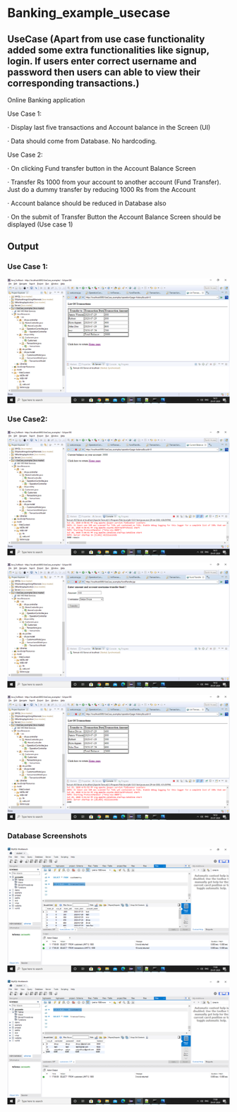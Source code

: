 # Banking_example_usecase

## UseCase (Apart from use case functionality added some extra functionalities like signup, login. If users enter correct username and password then users can able to view their corresponding transactions.)
Online Banking application

Use Case 1:

·         Display last five transactions and Account balance in the Screen (UI)

·         Data should come from Database. No hardcoding.

 

Use Case 2:

·         On clicking Fund transfer button in the Account Balance Screen

·         Transfer Rs 1000 from your account to another account (Fund Transfer). Just do a dummy transfer by reducing 1000 Rs from the Account

·         Account balance should be reduced in Database also

·         On the submit of Transfer Button the Account Balance Screen should be displayed (Use case 1)


## Output

### Use Case 1:

![Displaying last five transactions](https://github.com/DivyaMaddipudi/Java/blob/master/Java_FullStack/HCLUseCase/screenshots/Screenshot%203.png)

### Use Case2:

![Home Page](https://github.com/DivyaMaddipudi/Java/blob/master/Java_FullStack/HCLUseCase/screenshots/Screenshot%204.png)

![Fund transfer page](https://github.com/DivyaMaddipudi/Java/blob/master/Java_FullStack/HCLUseCase/screenshots/Screenshot%205.png)

![List of transactions after funding](https://github.com/DivyaMaddipudi/Java/blob/master/Java_FullStack/HCLUseCase/screenshots/Screenshot%206.png)

### Database Screenshots

![customer database](https://github.com/DivyaMaddipudi/Java/blob/master/Java_FullStack/HCLUseCase/screenshots/12_customers_db.png)

![transactions database](https://github.com/DivyaMaddipudi/Java/blob/master/Java_FullStack/HCLUseCase/screenshots/13_transactions_db.png)
